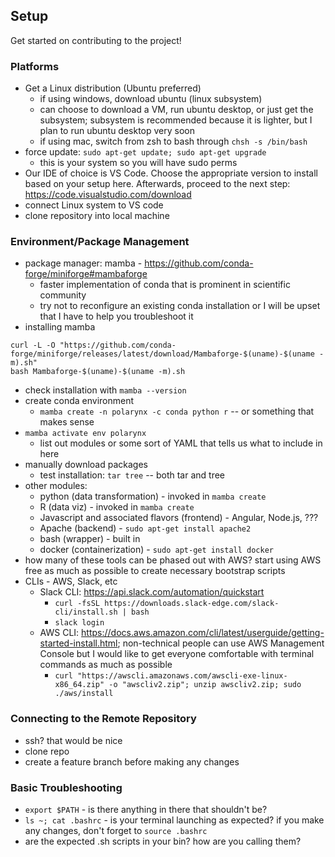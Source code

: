 ## Setup
Get started on contributing to the project!

### Platforms
- Get a Linux distribution (Ubuntu preferred)
    - if using windows, download ubuntu (linux subsystem)
    - can choose to download a VM, run ubuntu desktop, or just get the subsystem; subsystem is recommended because it is lighter, but I plan to run ubuntu desktop very soon
    - if using mac, switch from zsh to bash through `chsh -s /bin/bash`
- force update: `sudo apt-get update; sudo apt-get upgrade`
    - this is your system so you will have sudo perms
- Our IDE of choice is VS Code. Choose the appropriate version to install based on your setup here. Afterwards, proceed to the next step: https://code.visualstudio.com/download
- connect Linux system to VS code
- clone repository into local machine 

### Environment/Package Management
- package manager: mamba - https://github.com/conda-forge/miniforge#mambaforge
    - faster implementation of conda that is prominent in scientific community
    - try not to reconfigure an existing conda installation or I will be upset that I have to help you troubleshoot it
- installing mamba
```
curl -L -O "https://github.com/conda-forge/miniforge/releases/latest/download/Mambaforge-$(uname)-$(uname -m).sh"
bash Mambaforge-$(uname)-$(uname -m).sh
```
- check installation with `mamba --version`
- create conda environment
    - `mamba create -n polarynx -c conda python r` -- or something that makes sense
- `mamba activate env polarynx`
    - list out modules or some sort of YAML that tells us what to include in here
- manually download packages
    - test installation: `tar tree` -- both tar and tree
- other modules:
    - python (data transformation) - invoked in `mamba create`
    - R (data viz) - invoked in `mamba create`
    - Javascript and associated flavors (frontend) - Angular, Node.js, ???
    - Apache (backend) - `sudo apt-get install apache2`
    - bash (wrapper) - built in
    - docker (containerization) - `sudo apt-get install docker`
- how many of these tools can be phased out with AWS? start using AWS free as much as possible to create necessary bootstrap scripts
- CLIs - AWS, Slack, etc
    - Slack CLI: https://api.slack.com/automation/quickstart
        - `curl -fsSL https://downloads.slack-edge.com/slack-cli/install.sh | bash`
        - `slack login`
    - AWS CLI: https://docs.aws.amazon.com/cli/latest/userguide/getting-started-install.html; non-technical people can use AWS Management Console but I would like to get everyone comfortable with terminal commands as much as possible
        - `curl "https://awscli.amazonaws.com/awscli-exe-linux-x86_64.zip" -o "awscliv2.zip"; unzip awscliv2.zip; sudo ./aws/install`

### Connecting to the Remote Repository
- ssh? that would be nice
- clone repo
- create a feature branch before making any changes

### Basic Troubleshooting
- `export $PATH` - is there anything in there that shouldn't be?
- `ls ~; cat .bashrc` - is your terminal launching as expected? if you make any changes, don't forget to `source .bashrc`
- are the expected .sh scripts in your bin? how are you calling them?
